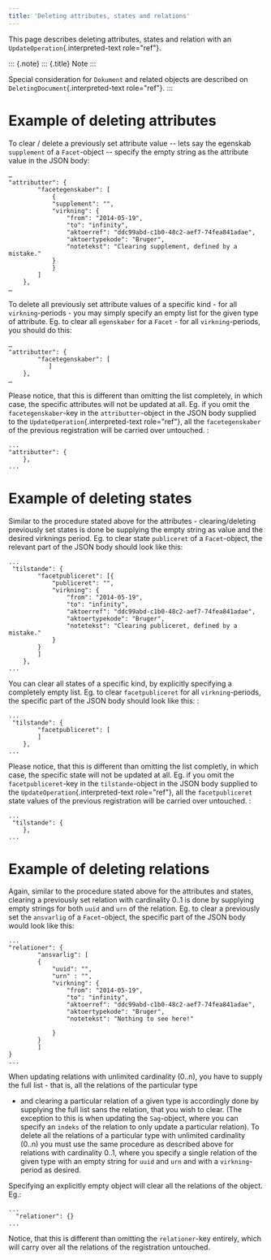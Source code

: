 ```yaml
---
title: 'Deleting attributes, states and relations'
---
```


This page describes deleting attributes, states and relation with an
`UpdateOperation`{.interpreted-text role="ref"}.

::: {.note}
::: {.title}
Note
:::

Special consideration for `Dokument` and related objects are described
on `DeletingDocument`{.interpreted-text role="ref"}.
:::

Example of deleting attributes
==============================

To clear / delete a previously set attribute value -- lets say the
egenskab `supplement` of a `Facet`-object -- specify the empty string as
the attribute value in the JSON body:

    …
    "attributter": {
            "facetegenskaber": [
                {
                "supplement": "",
                "virkning": {
                    "from": "2014-05-19",
                    "to": "infinity",
                    "aktoerref": "ddc99abd-c1b0-48c2-aef7-74fea841adae",
                    "aktoertypekode": "Bruger",
                    "notetekst": "Clearing supplement, defined by a mistake."
                }
                }
            ]
        },
    …

To delete all previously set attribute values of a specific kind - for
all `virkning`-periods - you may simply specify an empty list for the
given type of attribute. Eg. to clear all `egenskaber` for a `Facet` -
for all `virkning`-periods, you should do this:

    …
    "attributter": {
            "facetegenskaber": [
               ]
        },
    …

Please notice, that this is different than omitting the list completely,
in which case, the specific attributes will not be updated at all. Eg.
if you omit the `facetegenskaber`-key in the `attributter`-object in the
JSON body supplied to the `UpdateOperation`{.interpreted-text
role="ref"}, all the `facetegenskaber` of the previous registration will
be carried over untouched. :

    ...
    "attributter": {
        },
    ...

Example of deleting states
==========================

Similar to the procedure stated above for the attributes -
clearing/deleting previously set states is done be supplying the empty
string as value and the desired virknings period. Eg. to clear state
`publiceret` of a `Facet`-object, the relevant part of the JSON body
should look like this:

    ...
     "tilstande": {
            "facetpubliceret": [{
                "publiceret": "",
                "virkning": {
                    "from": "2014-05-19",
                    "to": "infinity",
                    "aktoerref": "ddc99abd-c1b0-48c2-aef7-74fea841adae",
                    "aktoertypekode": "Bruger",
                    "notetekst": "Clearing publiceret, defined by a mistake."
                }
            }
            ]
        },
    ...

You can clear all states of a specific kind, by explicitly specifying a
completely empty list. Eg. to clear `facetpubliceret` for all
`virkning`-periods, the specific part of the JSON body should look like
this: :

    ...
     "tilstande": {
            "facetpubliceret": [
            ]
        },
    ...

Please notice, that this is different than omitting the list completly,
in which case, the specific state will not be updated at all. Eg. if you
omit the `facetpubliceret`-key in the `tilstande`-object in the JSON
body supplied to the `UpdateOperation`{.interpreted-text role="ref"},
all the `facetpubliceret` state values of the previous registration will
be carried over untouched. :

    ...
     "tilstande": {
        },
    ...

Example of deleting relations
=============================

Again, similar to the procedure stated above for the attributes and
states, clearing a previously set relation with cardinality 0..1 is done
by supplying empty strings for both `uuid` and `urn` of the relation.
Eg. to clear a previously set the `ansvarlig` of a `Facet`-object, the
specific part of the JSON body would look like this:

    ...
    "relationer": {
            "ansvarlig": [
            {
                "uuid": "",
                "urn" : "",
                "virkning": {
                    "from": "2014-05-19",
                    "to": "infinity",
                    "aktoerref": "ddc99abd-c1b0-48c2-aef7-74fea841adae",
                    "aktoertypekode": "Bruger",
                    "notetekst": "Nothing to see here!"

                }
            }
            ]
    }
    ...

When updating relations with unlimited cardinality (0..n), you have to
supply the full list - that is, all the relations of the particular type
- and clearing a particular relation of a given type is accordingly done
by supplying the full list sans the relation, that you wish to clear.
(The exception to this is when updating the `Sag`-object, where you can
specify an `indeks` of the relation to only update a particular
relation). To delete all the relations of a particular type with
unlimited cardinality (0..n) you must use the same procedure as
described above for relations with cardinality 0..1, where you specify a
single relation of the given type with an empty string for `uuid` and
`urn` and with a `virkning`-period as desired.

Specifying an explicitly empty object will clear all the relations of
the object. Eg.:

    ...
      "relationer": {}
    ...

Notice, that this is different than omitting the `relationer`-key
entirely, which will carry over all the relations of the registration
untouched.

